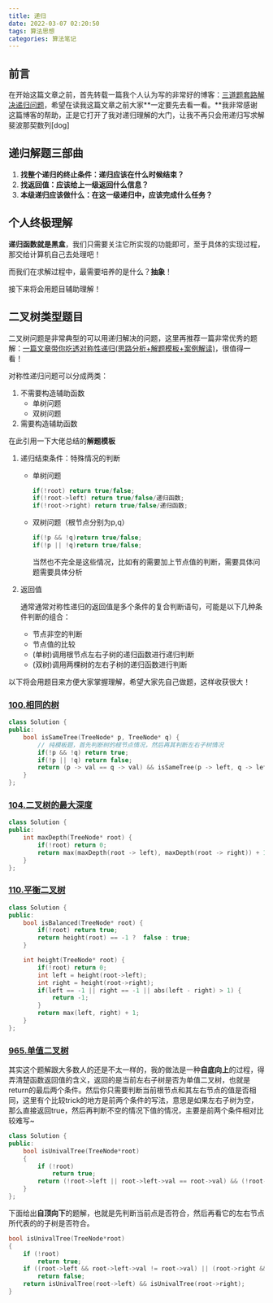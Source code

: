 ```yaml
---
title: 递归
date: 2022-03-07 02:20:50
tags: 算法思想
categories: 算法笔记
---
```


## 前言

在开始这篇文章之前，首先转载一篇我个人认为写的非常好的博客：[三道题套路解决递归问题](https://lyl0724.github.io/2020/01/25/1/)，希望在读我这篇文章之前大家**一定要先去看一看。**我非常感谢这篇博客的帮助，正是它打开了我对递归理解的大门，让我不再只会用递归写求解斐波那契数列[dog]

## 递归解题三部曲

1. **找整个递归的终止条件：递归应该在什么时候结束？**
2. **找返回值：应该给上一级返回什么信息？**
3. **本级递归应该做什么：在这一级递归中，应该完成什么任务？**

## 个人终极理解

**递归函数就是黑盒**，我们只需要关注它所实现的功能即可，至于具体的实现过程，那交给计算机自己去处理吧！

而我们在求解过程中，最需要培养的是什么？**抽象**！

接下来将会用题目辅助理解！

## 二叉树类型题目

二叉树问题是非常典型的可以用递归解决的问题，这里再推荐一篇非常优秀的题解：[一篇文章带你吃透对称性递归(思路分析+解题模板+案例解读)](https://leetcode-cn.com/problems/shu-de-zi-jie-gou-lcof/solution/yi-pian-wen-zhang-dai-ni-chi-tou-dui-che-uhgs/)，很值得一看！

对称性递归问题可以分成两类：

1. 不需要构造辅助函数
   - 单树问题
   - 双树问题
2. 需要构造辅助函数

在此引用一下大佬总结的**解题模板**

1. 递归结束条件：特殊情况的判断

   - 单树问题

     ```C++
     if(!root) return true/false;
     if(!root->left) return true/false/递归函数;
     if(!root->right) return true/false/递归函数;
     ```

   - 双树问题（根节点分别为p,q）

     ```C++
     if(!p && !q)return true/false;
     if(!p || !q)return true/false;
     ```

     当然也不完全是这些情况，比如有的需要加上节点值的判断，需要具体问题需要具体分析

2. 返回值

   通常通常对称性递归的返回值是多个条件的复合判断语句，可能是以下几种条件判断的组合：

   - 节点非空的判断
   - 节点值的比较
   - (单树)调用根节点左右子树的递归函数进行递归判断
   - (双树)调用两棵树的左右子树的递归函数进行判断

以下将会用题目来方便大家掌握理解，希望大家先自己做题，这样收获很大！

### [100.相同的树](https://leetcode-cn.com/problems/same-tree/)

```c++
class Solution {
public:
    bool isSameTree(TreeNode* p, TreeNode* q) {
        // 纯模板题，首先判断树的根节点情况，然后再其判断左右子树情况
        if(!p && !q) return true;
        if(!p || !q) return false;
        return (p -> val == q -> val) && isSameTree(p -> left, q -> left) && isSameTree(p -> right, q -> right);
    }
};
```

### [104.二叉树的最大深度](https://leetcode-cn.com/problems/maximum-depth-of-binary-tree/)

```c++
class Solution {
public:
    int maxDepth(TreeNode* root) {
        if(!root) return 0;
        return max(maxDepth(root -> left), maxDepth(root -> right)) + 1;   
    }
};
```

### [110.平衡二叉树](https://leetcode-cn.com/problems/balanced-binary-tree/)

```c++
class Solution {
public:
    bool isBalanced(TreeNode* root) {
        if(!root) return true;
        return height(root) == -1 ?  false : true;
    }

    int height(TreeNode* root) {
        if(!root) return 0;
        int left = height(root->left);
        int right = height(root->right);
        if(left == -1 || right == -1 || abs(left - right) > 1) {
            return -1;
        }
        return max(left, right) + 1;
    }
};
```

### [965.单值二叉树](https://leetcode-cn.com/problems/univalued-binary-tree/)

其实这个题解跟大多数人的还是不太一样的，我的做法是一种**自底向上**的过程，得弄清楚函数返回值的含义，返回的是当前左右子树是否为单值二叉树，也就是return的最后两个条件。然后你只需要判断当前根节点和其左右节点的值是否相同，这里有个比较trick的地方是前两个条件的写法，意思是如果左右子树为空，那么直接返回true，然后再判断不空的情况下值的情况，主要是前两个条件相对比较难写~

```C++
class Solution {
public:
    bool isUnivalTree(TreeNode*root)
    {
        if (!root) 
            return true;
        return (!root->left || root->left->val == root->val) && (!root->right || root->right->val == root->val) && isUnivalTree(root->left) && isUnivalTree(root->right);
    }
};
```

下面给出**自顶向下**的题解，也就是先判断当前点是否符合，然后再看它的左右节点所代表的的子树是否符合。

```C++
bool isUnivalTree(TreeNode*root)
{
    if (!root) 
        return true;
    if ((root->left && root->left->val != root->val) || (root->right && root->right->val != root->val))
        return false; 
    return isUnivalTree(root->left) && isUnivalTree(root->right);
}
```

